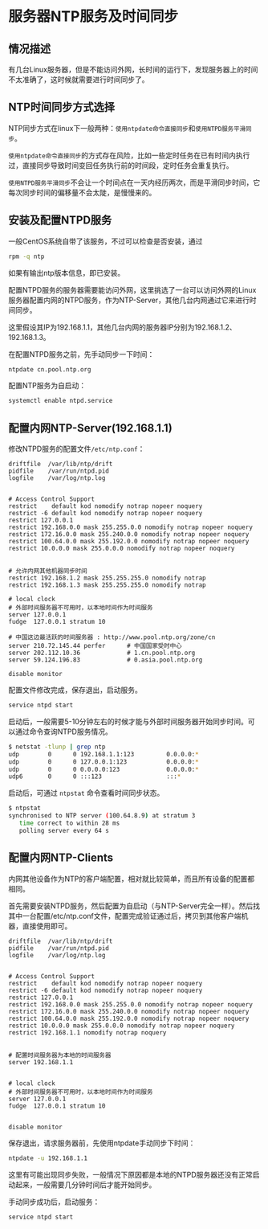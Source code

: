 # 服务器NTP服务及时间同步

## 情况描述

有几台Linux服务器，但是不能访问外网，长时间的运行下，发现服务器上的时间不太准确了，这时候就需要进行时间同步了。

## NTP时间同步方式选择

NTP同步方式在linux下一般两种：`使用ntpdate命令直接同步`和`使用NTPD服务平滑同步`。

`使用ntpdate命令直接同步`的方式存在风险，比如一些定时任务在已有时间内执行过，直接同步导致时间变回任务执行前的时间段，定时任务会重复执行。

`使用NTPD服务平滑同步`不会让一个时间点在一天内经历两次，而是平滑同步时间，它每次同步时间的偏移量不会太陡，是慢慢来的。

## 安装及配置NTPD服务

一般CentOS系统自带了该服务，不过可以检查是否安装，通过

```bash
rpm -q ntp
```

如果有输出ntp版本信息，即已安装。

配置NTPD服务的服务器需要能访问外网，这里挑选了一台可以访问外网的Linux服务器配置内网的NTPD服务，作为NTP-Server，其他几台内网通过它来进行时间同步。

这里假设其IP为192.168.1.1，其他几台内网的服务器IP分别为192.168.1.2、192.168.1.3。

在配置NTPD服务之前，先手动同步一下时间：

```bash
ntpdate cn.pool.ntp.org
```

配置NTP服务为自启动：

```bash
systemctl enable ntpd.service
```

## 配置内网NTP-Server(192.168.1.1)

修改NTPD服务的配置文件`/etc/ntp.conf`：

```properties
driftfile  /var/lib/ntp/drift
pidfile    /var/run/ntpd.pid
logfile    /var/log/ntp.log


# Access Control Support
restrict    default kod nomodify notrap nopeer noquery
restrict -6 default kod nomodify notrap nopeer noquery
restrict 127.0.0.1
restrict 192.168.0.0 mask 255.255.0.0 nomodify notrap nopeer noquery
restrict 172.16.0.0 mask 255.240.0.0 nomodify notrap nopeer noquery
restrict 100.64.0.0 mask 255.192.0.0 nomodify notrap nopeer noquery
restrict 10.0.0.0 mask 255.0.0.0 nomodify notrap nopeer noquery


# 允许内网其他机器同步时间
restrict 192.168.1.2 mask 255.255.255.0 nomodify notrap
restrict 192.168.1.3 mask 255.255.255.0 nomodify notrap

# local clock
# 外部时间服务器不可用时，以本地时间作为时间服务
server 127.0.0.1
fudge  127.0.0.1 stratum 10

# 中国这边最活跃的时间服务器 : http://www.pool.ntp.org/zone/cn
server 210.72.145.44 perfer      # 中国国家受时中心
server 202.112.10.36             # 1.cn.pool.ntp.org
server 59.124.196.83             # 0.asia.pool.ntp.org

disable monitor
```

配置文件修改完成，保存退出，启动服务。

```bash
service ntpd start
```

启动后，一般需要5-10分钟左右的时候才能与外部时间服务器开始同步时间。可以通过命令查询NTPD服务情况。

```bash
$ netstat -tlunp | grep ntp
udp        0      0 192.168.1.1:123         0.0.0.0:*                           14962/ntpd
udp        0      0 127.0.0.1:123           0.0.0.0:*                           14962/ntpd
udp        0      0 0.0.0.0:123             0.0.0.0:*                           14962/ntpd
udp6       0      0 :::123                  :::*                                14962/ntpd  
```

启动后，可通过 `ntpstat` 命令查看时间同步状态。

```bash
$ ntpstat
synchronised to NTP server (100.64.8.9) at stratum 3
   time correct to within 28 ms
   polling server every 64 s
```

## 配置内网NTP-Clients

内网其他设备作为NTP的客户端配置，相对就比较简单，而且所有设备的配置都相同。

首先需要安装NTPD服务，然后配置为自启动（与NTP-Server完全一样）。然后找其中一台配置/etc/ntp.conf文件，配置完成验证通过后，拷贝到其他客户端机器，直接使用即可。

```properties
driftfile  /var/lib/ntp/drift
pidfile    /var/run/ntpd.pid
logfile    /var/log/ntp.log


# Access Control Support
restrict    default kod nomodify notrap nopeer noquery
restrict -6 default kod nomodify notrap nopeer noquery
restrict 127.0.0.1
restrict 192.168.0.0 mask 255.255.0.0 nomodify notrap nopeer noquery
restrict 172.16.0.0 mask 255.240.0.0 nomodify notrap nopeer noquery
restrict 100.64.0.0 mask 255.192.0.0 nomodify notrap nopeer noquery
restrict 10.0.0.0 mask 255.0.0.0 nomodify notrap nopeer noquery
restrict 192.168.1.1 nomodify notrap noquery


# 配置时间服务器为本地的时间服务器
server 192.168.1.1


# local clock
# 外部时间服务器不可用时，以本地时间作为时间服务
server 127.0.0.1
fudge  127.0.0.1 stratum 10


disable monitor
```

保存退出，请求服务器前，先使用ntpdate手动同步下时间：

```bash
ntpdate -u 192.168.1.1
```

这里有可能出现同步失败，一般情况下原因都是本地的NTPD服务器还没有正常启动起来，一般需要几分钟时间后才能开始同步。

手动同步成功后，启动服务：

```bash
service ntpd start
```
